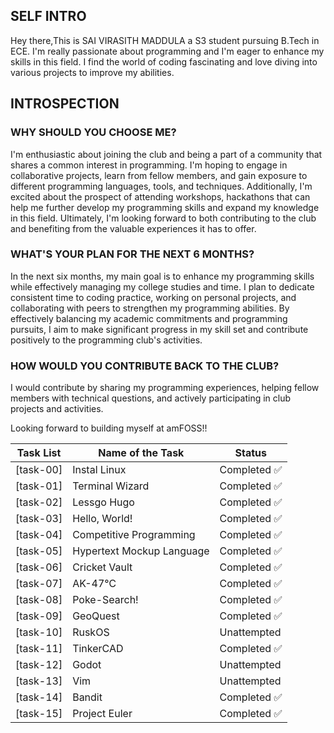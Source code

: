 ## SELF INTRO

Hey there,This is SAI VIRASITH MADDULA a S3 student pursuing B.Tech in ECE. I'm really passionate about programming and I'm eager to enhance my skills in this field. I find the world of coding fascinating and love diving into various projects to improve my abilities. 

## INTROSPECTION

### WHY SHOULD YOU CHOOSE ME?

I'm enthusiastic about joining the club and being a part of a community that shares a common interest in programming. I'm hoping to engage in collaborative projects, learn from fellow members, and gain exposure to different programming languages, tools, and techniques. Additionally, I'm excited about the prospect of attending workshops, hackathons that can help me further develop my programming skills and expand my knowledge in this field. Ultimately, I'm looking forward to both contributing to the club and benefiting from the valuable experiences it has to offer.

### WHAT'S YOUR PLAN FOR THE NEXT 6 MONTHS?

In the next six months, my main goal is to enhance my programming skills while effectively managing my college studies and time. I plan to dedicate consistent time to coding practice, working on personal projects, and collaborating with peers to strengthen my programming abilities. By effectively balancing my academic commitments and programming pursuits, I aim to make significant progress in my skill set and contribute positively to the programming club's activities.

### HOW WOULD YOU CONTRIBUTE BACK TO THE CLUB?

I would contribute by sharing my programming experiences, helping fellow members with technical questions, and actively participating in club projects and activities.

Looking forward to building myself at amFOSS!!


| Task List         | Name of the Task            | Status               |
|-------------------|-----------------------------|----------------------|
| [task-00]         | Instal Linux                | Completed  ✅        |
| [task-01]         | Terminal Wizard             | Completed  ✅        |
| [task-02]         | Lessgo Hugo                 | Completed  ✅        |
| [task-03]         | Hello, World!               | Completed  ✅        |
| [task-04]         | Competitive Programming     | Completed  ✅        |
| [task-05]         | Hypertext Mockup Language   | Completed  ✅        |
| [task-06]         | Cricket Vault               | Completed  ✅        | 
| [task-07]         | AK-47℃                     | Completed  ✅        |
| [task-08]         | Poke-Search!                | Completed  ✅        |
| [task-09]         | GeoQuest                    | Completed  ✅        |
| [task-10]         | RuskOS                      | Unattempted          |
| [task-11]         | TinkerCAD                   | Completed  ✅        |
| [task-12]         | Godot                       | Unattempted          |
| [task-13]         | Vim                         | Unattempted          |
| [task-14]         | Bandit                      | Completed  ✅        |
| [task-15]         | Project Euler               | Completed  ✅        |
